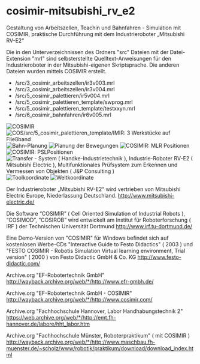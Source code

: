 # cosimir-mitsubishi_rv_e2
Gestaltung von Arbeitszellen, Teachin und Bahnfahren - Simulation mit COSIMIR, praktische Durchführung mit dem Industrieroboter „Mitsubishi RV-E2“

Die in den Unterverzeichnissen des Ordners "src" Dateien mit der Datei-Extension "mrl" sind selbsterstellte Quelltext-Anweisungen für den Industrieroboter in der Mitsubishi-eigenen Skriptsprache. Die anderen Dateien wurden mittels COSIMIR erstellt.

- /src/3_cosimir_arbeitszellen/ir3v003.mrl
- /src/3_cosimir_arbeitszellen/ir3v004.mrl
- /src/5_cosimir_palettieren/ir5v004.mrl
- /src/5_cosimir_palettieren_template/swprog.mrl
- /src/5_cosimir_palettieren_template/testxxyn.mrl
- /src/6_cosimir_bahnfahren/ir6v005.mrl

![COSIMIR](/doc/images/0_demo/cosimir_demo.png "COSIMIR") 
![COS/src/5_cosimir_palettieren_template/IMIR: 3 Werkstücke auf Fließband](/doc/images/3_arbeitszellen/ir_3auf_fliessband.png "COSIMIR: 3 Werkstücke auf Fließband") 
![Bahn-Planung](/doc/images/3_arbeitszellen/ir_bahn.png "Bahn-Planung") 
![Planung der Bewegungen](/doc/images/3_arbeitszellen/ir_bewegungen.png "Planung der Bewegungen") 
![COSIMIR: MLR Positionen](/doc/images/3_arbeitszellen/ir_mrl_positionen.png "COSIMIR: MLR Positionen") 
![COSIMIR: PSLPositionen](/doc/images/3_arbeitszellen/ir_psl_positionen.png "COSIMIR: PSLPositionen") 
![Transfer - System ( Handke-Industrietechnik ), Industrie-Roboter RV-E2 ( Mitsubishi Electric ), Multifunktionales Prüfsystem zum Erkennen und Vermessen von Objekten ( J&P Consulting )](/doc/images/4_teachin/teachin01.jpg "Transfer - System ( Handke-Industrietechnik ), Industrie-Roboter RV-E2 ( Mitsubishi Electric ), Multifunktionales Prüfsystem zum Erkennen und Vermessen von Objekten ( J&P Consulting )")
![Toolkoordinate](/doc/images/4_teachin/toolkoordinaten.png "Toolkoordinaten")
![Weltkoordinate](/doc/images/4_teachin/weltkoordinaten.png "Weltkoordinaten")

Der Industrieroboter „Mitsubishi RV-E2“ wird vertrieben von Mitsubishi Electric Europe, Niederlassung Deutschland.
http://www.mitsubishi-electric.de/

Die Software “COSIMIR” ( Cell Oriented Simulation of Industrial Robots ), “COSIMOD”, “COSIROB” wird entwickelt am Institut für Roboterforschung ( IRF ) der Technischen Universität Dortmund
http://www.irf.tu-dortmund.de/

Eine Demo-Version von "COSIMIR" für Windows befindet sich auf kostenlosen Werbe-CDs "Interactive Guide to Festo Didactics" ( 2003 ) und "FESTO COSIMIR - Robotis Simulation Virtual learning environment, Trial version" ( 2000 ) von Festo Didactic GmbH & Co. KG 
http://www.festo-didactic.com/

Archive.org "EF-Robotertechnik GmbH"
http://wayback.archive.org/web/*/http://www.efr-gmbh.de/

Archive.org "EF-Robotertechnik GmbH - COSIMIR"
http://wayback.archive.org/web/*/http://www.cosimir.com/

Archive.org "Fachhochschule Hannover, Labor Handhabungstechnik 2"
https://web.archive.org/web/*/http://emt.fh-hannover.de/labore/hht_labor.htm

Archive.org "Fachhochschule Münster, Roboterpraktikum" ( mit COSIMIR )
http://wayback.archive.org/web/*/http://www.maschbau.fh-muenster.de/~scholz/www/robotik/praktikum/download/download_index.html
